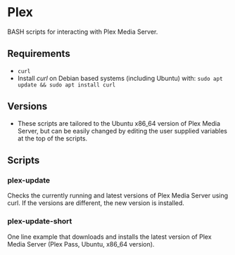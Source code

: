 # Plex
BASH scripts for interacting with Plex Media Server.

## Requirements
* `curl`
* Install _curl_ on Debian based systems (including Ubuntu) with: `sudo apt update && sudo apt install curl`

## Versions
* These scripts are tailored to the Ubuntu x86_64 version of Plex Media Server, but can be easily changed by editing the user supplied variables at the top of the scripts.

## Scripts
### plex-update
Checks the currently running and latest versions of Plex Media Server using curl. If the versions are different, the new version is installed.

### plex-update-short
One line example that downloads and installs the latest version of Plex Media Server (Plex Pass, Ubuntu, x86_64 version).
